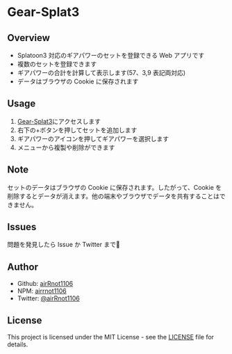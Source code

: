 # Gear-Splat3

## Overview

- Splatoon3 対応のギアパワーのセットを登録できる Web アプリです
- 複数のセットを登録できます
- ギアパワーの合計を計算して表示します(57、3,9 表記両対応)
- データはブラウザの Cookie に保存されます

## Usage

1. [Gear-Splat3](https://airrnot1106.github.io/gear-splat3/)にアクセスします
1. 右下の+ボタンを押してセットを追加します
1. ギアパワーのアイコンを押してギアパワーを選択します
1. メニューから複製や削除ができます

## Note

セットのデータはブラウザの Cookie に保存されます。したがって、Cookie を削除するとデータが消えます。他の端末やブラウザでデータを共有することはできません。

## Issues

問題を発見したら Issue か Twitter まで:bug:

## Author

- Github: [airRnot1106](https://github.com/airRnot1106)
- NPM: [airrnot1106](https://www.npmjs.com/~airrnot1106)
- Twitter: [@airRnot1106](https://twitter.com/airRnot1106)

## License

This project is licensed under the MIT License - see the [LICENSE](https://github.com/airRnot1106/gear-splat3/blob/main/LICENSE) file for details.
